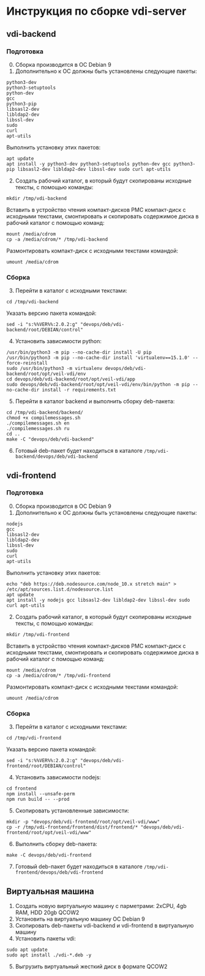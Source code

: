 # Инструкция по сборке vdi-server
## vdi-backend
### Подготовка
0. Сборка производится в ОС Debian 9
1. Дополнительно к ОС должны быть установлены следующие пакеты:
```
python3-dev
python3-setuptools
python-dev
gcc
python3-pip
libsasl2-dev
libldap2-dev
libssl-dev
sudo
curl
apt-utils
```
Выполнить установку этих пакетов:
```
apt update
apt install -y python3-dev python3-setuptools python-dev gcc python3-pip libsasl2-dev libldap2-dev libssl-dev sudo curl apt-utils
```
2. Создать рабочий каталог, в который будут скопированы исходные тексты, с помощью команды:
```
mkdir /tmp/vdi-backend
```
Вставить в устройство чтения компакт-дисков РМС компакт-диск с исходными текстами, смонтировать и скопировать содержимое диска в рабочий каталог с помощью команд:
```
mount /media/cdrom
cp -a /media/cdrom/* /tmp/vdi-backend
```
Размонтировать компакт-диск с исходными текстами командой:
```
umount /media/cdrom
```
### Сборка
3. Перейти в каталог с исходными текстами:
```
cd /tmp/vdi-backend
```
Указать версию пакета командой:
```
sed -i "s:%%VER%%:2.0.2:g" "devops/deb/vdi-backend/root/DEBIAN/control"
```
4. Установить зависимости python:
```
/usr/bin/python3 -m pip --no-cache-dir install -U pip
/usr/bin/python3 -m pip --no-cache-dir install 'virtualenv==15.1.0' --force-reinstall
sudo /usr/bin/python3 -m virtualenv devops/deb/vdi-backend/root/opt/veil-vdi/env
cd devops/deb/vdi-backend/root/opt/veil-vdi/app
sudo devops/deb/vdi-backend/root/opt/veil-vdi/env/bin/python -m pip --no-cache-dir install -r requirements.txt
```
5. Перейти в каталог backend и выполнить сборку deb-пакета:
```
cd /tmp/vdi-backend/backend/
chmod +x compilemessages.sh
./compilemessages.sh en
./compilemessages.sh ru
cd ..
make -C "devops/deb/vdi-backend"
```
6. Готовый deb-пакет будет находиться в каталоге `/tmp/vdi-backend/devops/deb/vdi-backend`

## vdi-frontend
### Подготовка
0. Сборка производится в ОС Debian 9
1. Дополнительно к ОС должны быть установлены следующие пакеты:
```
nodejs
gcc
libsasl2-dev
libldap2-dev
libssl-dev
sudo
curl
apt-utils
```
Выполнить установку этих пакетов:
```
echo "deb https://deb.nodesource.com/node_10.x stretch main" > /etc/apt/sources.list.d/nodesource.list
apt update
apt install -y nodejs gcc libsasl2-dev libldap2-dev libssl-dev sudo curl apt-utils
```
2. Создать рабочий каталог, в который будут скопированы исходные тексты, с помощью команды:
```
mkdir /tmp/vdi-frontend
```
Вставить в устройство чтения компакт-дисков РМС компакт-диск с исходными текстами, смонтировать и скопировать содержимое диска в рабочий каталог с помощью команд:
```
mount /media/cdrom
cp -a /media/cdrom/* /tmp/vdi-frontend
```
Размонтировать компакт-диск с исходными текстами командой:
```
umount /media/cdrom
```
### Сборка
3. Перейти в каталог с исходными текстами:
```
cd /tmp/vdi-frontend
```
Указать версию пакета командой:
```
sed -i "s:%%VER%%:2.0.2:g" "devops/deb/vdi-frontend/root/DEBIAN/control"
```
4. Установить зависимости nodejs:
```
cd frontend
npm install --unsafe-perm
npm run build -- --prod
```
5. Скопировать установленные зависимости:
```
mkdir -p "devops/deb/vdi-frontend/root/opt/veil-vdi/www"
cp -r /tmp/vdi-frontend/frontend/dist/frontend/* "devops/deb/vdi-frontend/root/opt/veil-vdi/www"
```
6. Выполнить сборку deb-пакета:
```
make -C devops/deb/vdi-frontend
```
7. Готовый deb-пакет будет находиться в каталоге `/tmp/vdi-frontend/devops/deb/vdi-frontend`

## Виртуальная машина
1. Создать новую виртуальную машину с парметрами: 2xCPU, 4gb RAM, HDD 20gb QCOW2
2. Установить на виртуальную машину ОС Debian 9
3. Скопировать deb-пакеты vdi-backend и vdi-frontend в виртуальную машину
4. Установить пакеты vdi:
```
sudo apt update
sudo apt install ./vdi-*.deb -y
```
5. Выгрузить виртуальный жесткий диск в формате QCOW2